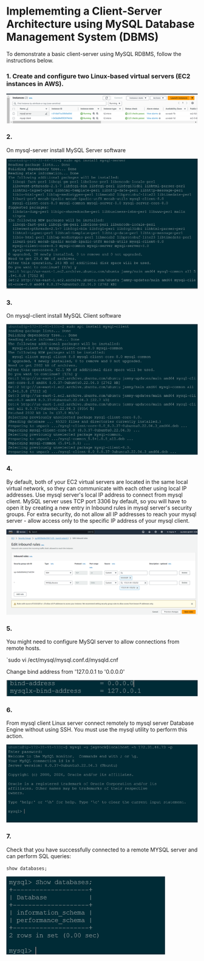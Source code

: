 # Implememting a Client-Server Architecture using MySQL Database Management System (DBMS)

To demonstrate a basic client-server using MySQL RDBMS, follow the instructions below.

### 1. Create and configure two Linux-based virtual servers (EC2 instances in AWS).

![AWS_Instances](Client-Server_Images/AWS_instances.png)

### 2. 
On mysql-server install MySQL Server software

![Mysql_server_install](Client-Server_Images/install_mysql_server.png)

### 3. 
On mysql-client install MySQL Client software

![Mysql_client_install](Client-Server_Images/install_mysql_client.png)

### 4. 
By default, both of your EC2 virtual servers are located in the same local virtual network, so they can communicate with each other using local IP addresses. Use mysql server's local IP address to connect from mysql client. MySQL server uses TCP port 3306 by default, so you will have to open it by creating a new entry in Inbound rules in mysql server's security groups. For extra security, do not allow all IP addresses to reach your mysql server - allow access only to the specific IP address of your mysql client.

![inbound-rule](Client-Server_Images/inbound_rule.png)

### 5.
You might need to configure MySQl server to allow connections from remote hosts.

`sudo vi /ect/mysql/mysql.conf.d/mysqld.cnf

Change bind address from '127.0.0.1 to '0.0.0.0'

![bind-address](Client-Server_Images/bind_address.png)

### 6.
From mysql client Linux server connect remotely to mysql server Database Engine without using SSH. You must use the mysql utility to perform this action.

![remote-login](Client-Server_Images/remote_login.png)

### 7.
Check that you have successfully connected to a remote MYSQL server and can perform SQL queries:

`show databases;`

![show-databases](Client-Server_Images/show_databases.png)




